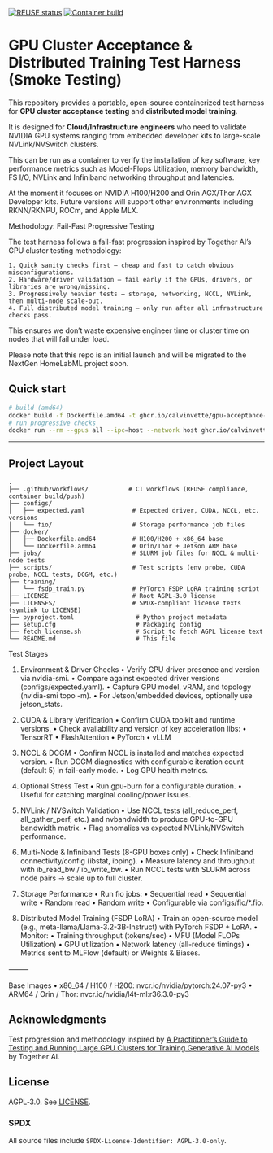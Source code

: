 <!-- SPDX-License-Identifier: AGPL-3.0-only -->
[![REUSE status](https://github.com/calvinvette/gpu-acceptance-testing/actions/workflows/reuse.yml/badge.svg)](../../actions/workflows/reuse.yml)
[![Container build](https://github.com/calvinvette/gpu-acceptance-testing/actions/workflows/build-push.yml/badge.svg)](../../actions/workflows/build-push.yml)

# GPU Cluster Acceptance & Distributed Training Test Harness (Smoke Testing)

This repository provides a portable, open-source containerized test harness for **GPU cluster acceptance testing** and **distributed model training**.  

It is designed for **Cloud/Infrastructure engineers** who need to validate NVIDIA GPU systems ranging from embedded developer kits to large-scale NVLink/NVSwitch clusters.

This can be run as a container to verify the installation of key software, key performance metrics
such as Model-Flops Utilization, memory bandwidth, FS I/O, NVLink and Infiniband networking throughput and latencies.

At the moment it focuses on NVIDIA H100/H200 and Orin AGX/Thor AGX Developer kits. Future versions
will support other environments including RKNN/RKNPU, ROCm, and Apple MLX.

Methodology: Fail-Fast Progressive Testing

The test harness follows a fail-fast progression inspired by Together AI’s GPU cluster testing methodology:

	1. Quick sanity checks first — cheap and fast to catch obvious misconfigurations.
	2. Hardware/driver validation — fail early if the GPUs, drivers, or libraries are wrong/missing.
	3. Progressively heavier tests — storage, networking, NCCL, NVLink, then multi-node scale-out.
	4. Full distributed model training — only run after all infrastructure checks pass.

This ensures we don’t waste expensive engineer time or cluster time on nodes that will fail under load.

Please note that this repo is an initial launch and will be migrated to the NextGen HomeLabML project soon.

## Quick start
```bash
# build (amd64)
docker build -f Dockerfile.amd64 -t ghcr.io/calvinvette/gpu-acceptance-testing:amd64-local .
# run progressive checks
docker run --rm --gpus all --ipc=host --network host ghcr.io/calvinvette/gpu-acceptance-testing:amd64-local   bash -lc 'set -e; ./scripts/00_env_probe.sh && python3 scripts/01_cuda_probe.py &&             ./scripts/02_nccl_probe.sh && ./scripts/03_dcgm_diag.sh &&             ./scripts/04_nvlink_matrix.sh && ./scripts/07_fio.sh'
```


---

## Project Layout

```text
.
├── .github/workflows/           # CI workflows (REUSE compliance, container build/push)
├── configs/
│   ├── expected.yaml             # Expected driver, CUDA, NCCL, etc. versions
│   └── fio/                      # Storage performance job files
├── docker/
│   ├── Dockerfile.amd64          # H100/H200 + x86_64 base
│   └── Dockerfile.arm64          # Orin/Thor + Jetson ARM base
├── jobs/                         # SLURM job files for NCCL & multi-node tests
├── scripts/                      # Test scripts (env probe, CUDA probe, NCCL tests, DCGM, etc.)
├── training/
│   └── fsdp_train.py             # PyTorch FSDP LoRA training script
├── LICENSE                       # Root AGPL-3.0 license
├── LICENSES/                     # SPDX-compliant license texts (symlink to LICENSE)
├── pyproject.toml                 # Python project metadata
├── setup.cfg                      # Packaging config
├── fetch_license.sh               # Script to fetch AGPL license text
└── README.md                      # This file
```


Test Stages

1. Environment & Driver Checks
	•	Verify GPU driver presence and version via nvidia-smi.
	•	Compare against expected driver versions (configs/expected.yaml).
	•	Capture GPU model, vRAM, and topology (nvidia-smi topo -m).
	•	For Jetson/embedded devices, optionally use jetson_stats.

2. CUDA & Library Verification
	•	Confirm CUDA toolkit and runtime versions.
	•	Check availability and version of key acceleration libs:
	•	TensorRT
	•	FlashAttention
	•	PyTorch
	•	vLLM

3. NCCL & DCGM
	•	Confirm NCCL is installed and matches expected version.
	•	Run DCGM diagnostics with configurable iteration count (default 5) in fail-early mode.
	•	Log GPU health metrics.

4. Optional Stress Test
	•	Run gpu-burn for a configurable duration.
	•	Useful for catching marginal cooling/power issues.

5. NVLink / NVSwitch Validation
	•	Use NCCL tests (all_reduce_perf, all_gather_perf, etc.) and nvbandwidth to produce GPU-to-GPU bandwidth matrix.
	•	Flag anomalies vs expected NVLink/NVSwitch performance.

6. Multi-Node & Infiniband Tests (8-GPU boxes only)
	•	Check Infiniband connectivity/config (ibstat, ibping).
	•	Measure latency and throughput with ib_read_bw / ib_write_bw.
	•	Run NCCL tests with SLURM across node pairs → scale up to full cluster.

7. Storage Performance
	•	Run fio jobs:
	•	Sequential read
	•	Sequential write
	•	Random read
	•	Random write
	•	Configurable via configs/fio/*.fio.

8. Distributed Model Training (FSDP LoRA)
	•	Train an open-source model (e.g., meta-llama/Llama-3.2-3B-Instruct) with PyTorch FSDP + LoRA.
	•	Monitor:
	•	Training throughput (tokens/sec)
	•	MFU (Model FLOPs Utilization)
	•	GPU utilization
	•	Network latency (all-reduce timings)
	•	Metrics sent to MLFlow (default) or Weights & Biases.

⸻

Base Images
	•	x86_64 / H100 / H200: nvcr.io/nvidia/pytorch:24.07-py3
	•	ARM64 / Orin / Thor: nvcr.io/nvidia/l4t-ml:r36.3.0-py3



## Acknowledgments
Test progression and methodology inspired by
[A Practitioner’s Guide to Testing and Running Large GPU Clusters for Training Generative AI Models](https://www.together.ai/blog/a-practitioners-guide-to-testing-and-running-large-gpu-clusters-for-training-generative-ai-models) by Together AI.

## License
AGPL‑3.0. See [LICENSE](./LICENSE).

### SPDX
All source files include `SPDX-License-Identifier: AGPL-3.0-only`.
